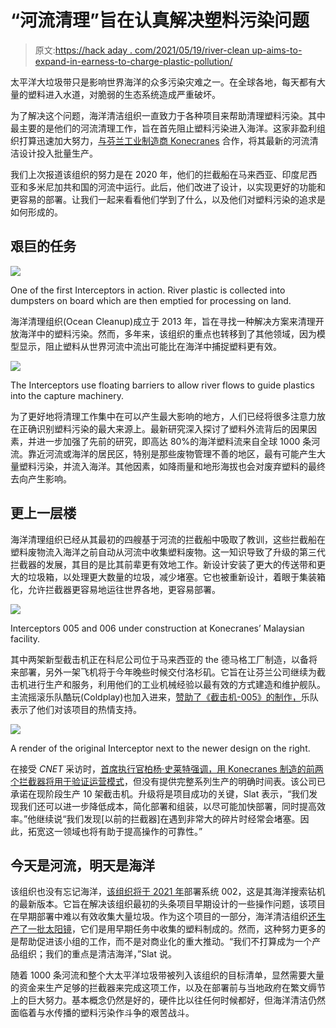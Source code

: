 # “河流清理”旨在认真解决塑料污染问题

> 原文:[https://hack aday . com/2021/05/19/river-clean up-aims-to-expand-in-earness-to-charge-plastic-pollution/](https://hackaday.com/2021/05/19/river-cleanup-aims-to-expand-in-earnest-to-tackle-plastic-pollution/)

太平洋大垃圾带只是影响世界海洋的众多污染灾难之一。在全球各地，每天都有大量的塑料进入水道，对脆弱的生态系统造成严重破坏。

为了解决这个问题，海洋清洁组织一直致力于各种项目来帮助清理塑料污染。其中最主要的是他们的河流清理工作，旨在首先阻止塑料污染进入海洋。这家非盈利组织打算迅速加大努力，[与芬兰工业制造商 Konecranes](https://theoceancleanup.com/updates/interceptor-series-production-to-start/) 合作，将其最新的河流清洁设计投入批量生产。

我们上次报道该组织的努力是在 2020 年，他们的拦截船在马来西亚、印度尼西亚和多米尼加共和国的河流中运行。此后，他们改进了设计，以实现更好的功能和更容易的部署。让我们一起来看看他们学到了什么，以及他们对塑料污染的追求是如何形成的。

## 艰巨的任务

![](../Images/358b3301d6be1c1d79abb8d8ec121a08.png)

One of the first Interceptors in action. River plastic is collected into dumpsters on board which are then emptied for processing on land.

海洋清理组织(Ocean Cleanup)成立于 2013 年，旨在寻找一种解决方案来清理开放海洋中的塑料污染。然而，多年来，该组织的重点也转移到了其他领域，因为模型显示，阻止塑料从世界河流中流出可能比在海洋中捕捉塑料更有效。

![](../Images/64f549a1f51b3a44d1c3f3224eac3eeb.png)

The Interceptors use floating barriers to allow river flows to guide plastics into the capture machinery.

为了更好地将清理工作集中在可以产生最大影响的地方，人们已经将很多注意力放在正确识别塑料污染的最大来源上。最新研究深入探讨了塑料外流背后的因果因素，并进一步加强了先前的研究，即高达 80%的海洋塑料流来自全球 1000 条河流。靠近河流或海洋的居民区，特别是那些废物管理不善的地区，最有可能产生大量塑料污染，并流入海洋。其他因素，如降雨量和地形海拔也会对废弃塑料的最终去向产生影响。

## 更上一层楼

海洋清理组织已经从其最初的四艘基于河流的拦截船中吸取了教训，这些拦截船在塑料废物流入海洋之前自动从河流中收集塑料废物。这一知识导致了升级的第三代拦截器的发展，其目的是比其前辈更有效地工作。新设计安装了更大的传送带和更大的垃圾箱，以处理更大数量的垃圾，减少堵塞。它也被重新设计，着眼于集装箱化，允许拦截器更容易地运往世界各地，更容易部署。

![](../Images/099edd47b38f76352447478af8cec4f8.png)

Interceptors 005 and 006 under construction at Konecranes’ Malaysian facility.

其中两架新型截击机正在科尼公司位于马来西亚的 the 德马格工厂制造，以备将来部署，另外一架飞机将于今年晚些时候交付洛杉矶。它旨在让芬兰公司继续为截击机进行生产和服务，利用他们的工业机械经验以最有效的方式建造和维护舰队。主流摇滚乐队酷玩(Coldplay)也加入进来，[赞助了《截击机-005》的制作，](https://theoceancleanup.com/updates/coldplay-joins-the-ocean-cleanups-mission-to-rid-the-worlds-oceans-of-plastic/)乐队表示了他们对该项目的热情支持。

![](../Images/b9b9ea88d3532020974af7b8fb42d0ef.png)

A render of the original Interceptor next to the newer design on the right.

在接受 *CNET* 采访时，[首席执行官柏杨·史莱特强调，用 Konecranes 制造的前两个拦截器将用于验证运营模式](https://www.cnet.com/news/river-plastic-interceptors-are-stopping-trash-from-reaching-the-ocean/)，但没有提供完整系列生产的明确时间表。该公司已承诺在现阶段生产 10 架截击机。升级将是项目成功的关键，Slat 表示，“我们发现我们还可以进一步降低成本，简化部署和组装，以尽可能加快部署，同时提高效率。”他继续说“我们发现[以前的拦截器]在遇到非常大的碎片时经常会堵塞。因此，拓宽这一领域也将有助于提高操作的可靠性。”

## 今天是河流，明天是海洋

该组织也没有忘记海洋，[该组织将于 2021 年](https://theoceancleanup.com/oceans/)部署系统 002，这是其海洋搜索钻机的最新版本。它旨在解决该组织最初的头条项目早期设计的一些操作问题，该项目在早期部署中难以有效收集大量垃圾。作为这个项目的一部分，海洋清洁组织[还生产了一批太阳镜](https://products.theoceancleanup.com/)，它们是用早期任务中收集的塑料制成的。然而，这种努力更多的是帮助促进该小组的工作，而不是对商业化的重大推动。“我们不打算成为一个产品组织；我们的重点是清洁海洋，”Slat 说。

随着 1000 条河流和整个大太平洋垃圾带被列入该组织的目标清单，显然需要大量的资金来生产足够的拦截器来完成这项工作，以及在部署前与当地政府在繁文缛节上的巨大努力。基本概念仍然是好的，硬件比以往任何时候都好，但海洋清洁仍然面临着与水传播的塑料污染作斗争的艰苦战斗。
